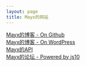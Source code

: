 ```yaml
---
layout: page
title: Mayx的网站
---
```


[Mayx的博客 - On Github](https://mabbs.github.io/)   
[Mayx的博客 - On WordPress](https://unmayx.wordpress.com/)   
[Mayx的API](https://yuri.gear.host/)   
[Mayx的论坛 - Powered by js10](http://mayx.3vcm.net/)   
